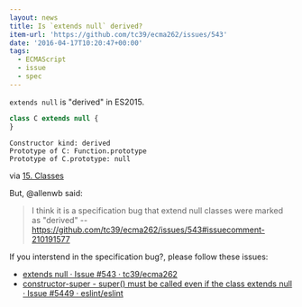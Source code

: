```yaml
---
layout: news
title: Is `extends null` derived?
item-url: 'https://github.com/tc39/ecma262/issues/543'
date: '2016-04-17T10:20:47+00:00'
tags:
  - ECMAScript
  - issue
  - spec
---
```

`extends null` is "derived" in ES2015.

```js
class C extends null {
}
```

    Constructor kind: derived
    Prototype of C: Function.prototype
    Prototype of C.prototype: null

via [15. Classes](http://exploringjs.com/es6/ch_classes.html "15. Classes")


But, @allenwb said:
> I think it is a specification bug that extend null classes were marked as "derived"
> -- https://github.com/tc39/ecma262/issues/543#issuecomment-210191577

If you interstend in the specification bug?, please follow  these issues:

- [extends null · Issue #543 · tc39/ecma262](https://github.com/tc39/ecma262/issues/543 "extends null · Issue #543 · tc39/ecma262")
- [constructor-super - super() must be called even if the class extends null · Issue #5449 · eslint/eslint](https://github.com/eslint/eslint/issues/5449 "constructor-super - super() must be called even if the class extends null · Issue #5449 · eslint/eslint")


